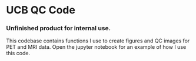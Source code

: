 # UCB QC Code

### Unfinished product for internal use. 

This codebase contains functions I use to create figures and QC images for PET and MRI data. Open the jupyter notebook for an example of how I use this code.
